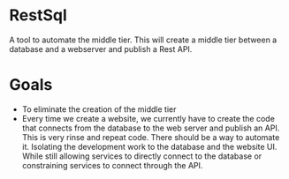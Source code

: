 # RestSql
A tool to automate the middle tier.  This will create a middle tier between a database and a webserver and publish a Rest API.

# Goals
* To eliminate the creation of the middle tier
* Every time we create a website,
we currently have to create the code that connects
from the database to the web server and publish an API.
This is very rinse and repeat code.  There should be a 
way to automate it.  Isolating the development work to
the database and the website UI.  While still allowing
services to directly connect to the database or constraining
services to connect through the API.
